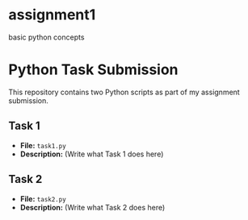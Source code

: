 # assignment1
basic python concepts
# Python Task Submission

This repository contains two Python scripts as part of my assignment submission.

## Task 1
- **File:** `task1.py`
- **Description:** (Write what Task 1 does here)

## Task 2
- **File:** `task2.py`
- **Description:** (Write what Task 2 does here)

